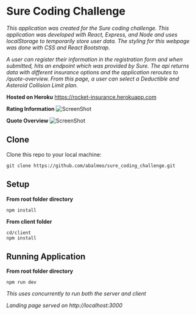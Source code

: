 # Sure Coding Challenge
*This application was created for the Sure coding challenge. This application was developed with React, Express, and Node and uses localStorage to temporarily store user data. The styling for this webpage was done with CSS and React Bootstrap.* 

*A user can register their information in the registration form and when submitted, hits an endpoint which was provided by Sure. The api returns data with different insurance options and the application reroutes to /quote-overview. From this page, a user can select a Deductible and Asteroid Collision Limit plan.*


**Hosted on Heroku**
https://rocket-insurance.herokuapp.com

**Rating Information**
![ScreenShot](https://user-images.githubusercontent.com/24628091/65121046-70fc7280-d9a3-11e9-9063-5b01f08cc6e6.png)

**Quote Overview**
![ScreenShot](https://user-images.githubusercontent.com/24628091/65121054-748ff980-d9a3-11e9-8459-8e854c70953f.png)

## Clone
Clone this repo to your local machine: 
```
git clone https://github.com/abalmeo/sure_coding_challenge.git
```


## Setup

**From root folder directory**
```
npm install
```

**From client folder**
```
cd/client 
npm install
```


## Running Application

**From root folder directory**
```
npm run dev
```
*This uses concurrently to run both the server and client*

*Landing page served on http://localhost:3000*


